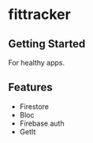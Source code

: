 # fittracker

## Getting Started

For healthy apps.

## Features

- Firestore
- Bloc
- Firebase auth
- GetIt
